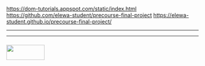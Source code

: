 https://dom-tutorials.appspot.com/static/index.html
https://github.com/elewa-student/precourse-final-project
https://elewa-student.github.io/precourse-final-project/


___
___
### <a href="http://elewa.education/blog" target="_blank"><img src="https://user-images.githubusercontent.com/18554853/34921062-506450ae-f97d-11e7-875f-6feeb26ad72d.png" width="100" height="40"/></a>
